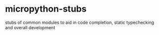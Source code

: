 # micropython-stubs
stubs of common modules to aid in code completion, static typechecking and overall development
